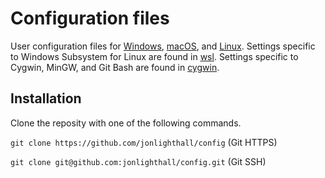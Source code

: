 # Configuration files
User configuration files for [Windows](windows), [macOS](apple), and [Linux](linux).
Settings specific to Windows Subsystem for Linux are found in [wsl](wsl).
Settings specific to Cygwin, MinGW, and Git Bash are found in [cygwin](cygwin). 

## Installation
Clone the reposity with one of the following commands.

`git clone https://github.com/jonlighthall/config` (Git HTTPS)

`git clone git@github.com:jonlighthall/config.git` (Git SSH)
